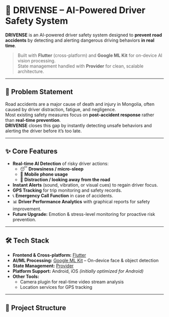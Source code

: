 # 🚗 DRIVENSE – AI-Powered Driver Safety System

**DRIVENSE** is an AI-powered driver safety system designed to **prevent road accidents** by detecting and alerting dangerous driving behaviors **in real time**.

> Built with **Flutter** (cross-platform) and **Google ML Kit** for on-device AI vision processing.  
> State management handled with **Provider** for clean, scalable architecture.

---

## 📌 Problem Statement
Road accidents are a major cause of death and injury in Mongolia, often caused by driver distraction, fatigue, and negligence.  
Most existing safety measures focus on **post-accident response** rather than **real-time prevention**.  
**DRIVENSE** closes this gap by instantly detecting unsafe behaviors and alerting the driver before it’s too late.

---

## ✨ Core Features

- **Real-time AI Detection** of risky driver actions:
  - 😴 **Drowsiness / micro-sleep**
  - 📱 **Mobile phone usage**
  - 👀 **Distraction / looking away from the road**
- **Instant Alerts** (sound, vibration, or visual cues) to regain driver focus.
- **GPS Tracking** for trip monitoring and safety records.
- 📞 **Emergency Call Function** in case of accidents.
- 📊 **Driver Performance Analytics** with graphical reports for safety improvement.
- **Future Upgrade:** Emotion & stress-level monitoring for proactive risk prevention.

---

## 🛠 Tech Stack

- **Frontend & Cross-platform:** [Flutter](https://flutter.dev/)
- **AI/ML Processing:** [Google ML Kit](https://developers.google.com/ml-kit) – On-device face & object detection
- **State Management:** [Provider](https://pub.dev/packages/provider)
- **Platform Support:** Android, iOS *(initially optimized for Android)*
- **Other Tools:**  
  - Camera plugin for real-time video stream analysis
  - Location services for GPS tracking

---

## 📂 Project Structure

